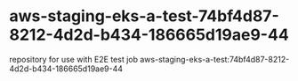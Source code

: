 # aws-staging-eks-a-test-74bf4d87-8212-4d2d-b434-186665d19ae9-44
repository for use with E2E test job aws-staging-eks-a-test:74bf4d87-8212-4d2d-b434-186665d19ae9-44

